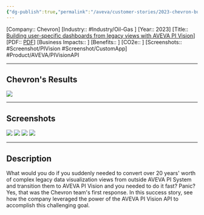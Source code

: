```yaml
---
{"dg-publish":true,"permalink":"/aveva/customer-stories/2023-chevron-building-user-specific-dashboards-from-legacy-views-with-aveva-pi-vision/"}
---
```


[Company:: Chevron]
[Industry:: #Industry/Oil-Gas ]
[Year:: 2023]
[Title:: [Building user-specific dashboards from legacy views with AVEVA PI Vision](https://resources.osisoft.com/presentations/chevron--building-user-specific-dashboards-from-legacy-views-with-aveva%E2%84%A2-pi-vision%E2%84%A2/)]
[PDF:: [PDF](https://cdn.osisoft.com/osi/presentations/2023-AVEVA-San-Francisco/UC23NA-1PSU04-Chevron-Johnson-Chevron-Building-user-specific-dashboards-from-legacy-views-with--PI-Vision.pdf)]
[Business Impacts:: ]
[Benefits:: ]
[CO2e:: ]
[Screenshots:: #Screenshot/PIVision #Screenshot/CustomApp] 
#Product/AVEVA/PIVisionAPI

---
## Chevron's Results
![](https://i.imgur.com/rrzzlLu.png)

---
## Screenshots
![](https://i.imgur.com/m09FcNP.png)
![](https://i.imgur.com/yl4wIci.png)
![](https://i.imgur.com/kIdjJKa.png)
![](https://i.imgur.com/sEQLlby.png)

---
## Description
What would you do if you suddenly needed to convert over 20 years' worth of complex legacy data visualization views from outside AVEVA PI System and transition them to AVEVA PI Vision and you needed to do it fast? Panic? Yes, that was the Chevron team's first response. In this success story, see how the company leveraged the power of the AVEVA PI Vision API to accomplish this challenging goal.
